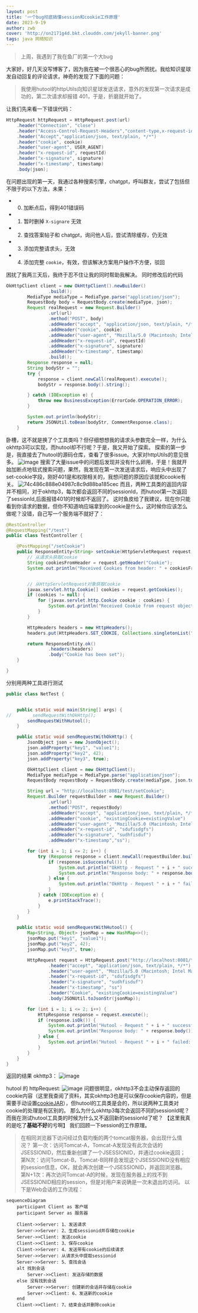 ```yaml
---
layout: post
title: '一个bug彻底搞懂session和cookie工作原理'
date: 2023-9-19
author: zwb
cover: 'http://on2171g4d.bkt.clouddn.com/jekyll-banner.png'
tags: java 网络知识
---
```


> 上周，我遇到了我在鱼厂的第一个大bug<br />

大家好，好几天没写博客了，因为我在被一个很恶心的bug所困扰。我给知识星球发自动回复的评论请求，神奇的发现了下面的问题：
>我使用hutool的httpUtils向知识星球发送请求，意外的发现第一次请求是成功的，第二次请求却报错 401，于是，折磨就开始了。<br />

让我们先来看一下错误代码：<br />
```java
HttpRequest httpRequest = HttpRequest.post(url)
    .header("Connection", "close")
    .header("Access-Control-Request-Headers","content-type,x-request-id,x-signature,x-timestamp,x-version")
    .header("Accept","application/json, text/plain, */*")
    .header("cookie", cookie)
    .header("user-agent", USER_AGENT)
    .header("x-request-id", requestId)
    .header("x-signature", signature)
    .header("x-timestamp", timestamp)
    .body(json);
```





在问题出现的第一天，我通过各种搜索引擎，chatgpt，呼叫群友，尝试了包括但不限于的以下方法，未果：<br />
- 0. 加断点后，得到401错误码
- 1. 暂时删掉 `X-signare` 无效
- 2. 查找答案帖子和 chatgpt，询问他人后，尝试清除缓存，仍无效
- 3. 添加完整请求头，无效
- 4. 添加完整 `cookie`，有效，但该解决方案用户操作不方便，驳回

困扰了我两三天后，我终于忍不住让我的同时帮助我解决。
同时修改后的代码
```java
OkHttpClient client = new OkHttpClient().newBuilder()
                .build();
        MediaType mediaType = MediaType.parse("application/json");
        RequestBody body = RequestBody.create(mediaType, json);
        Request realRequest = new Request.Builder()
                .url(url)
                .method("POST", body)
                .addHeader("accept", "application/json, text/plain, */*")
                .addHeader("cookie", cookie)
                .addHeader("user-agent", "Mozilla/5.0 (Macintosh; Intel Mac OS X 10_15_7) AppleWebKit/537.36 (KHTML, like Gecko) Chrome/116.0.0.0 Safari/537.36")
                .addHeader("x-request-id", requestId)
                .addHeader("x-signature", signature)
                .addHeader("x-timestamp", timestamp)
                .build();
        Response response = null;
        String bodyStr = "";
        try {
            response = client.newCall(realRequest).execute();
            bodyStr = response.body().string();

        } catch (IOException e) {
            throw new BusinessException(ErrorCode.OPERATION_ERROR);
        }

        System.out.println(bodyStr);
        return JSONUtil.toBean(bodyStr, CommentResponse.class);
    }
```

卧槽，这不就是换了个工具类吗？但仔细想想我的请求头参数完全一样，为什么okhttp3可以实现，而hutool却不行呢？于是，我又开始了探索。
探索的第一步是，我直接去了hutool的源码仓库，查看了很多issue。大家对httpUtils的意见很多。
![image](https://github.com/Stringzwb/Stringzwb.github.io/assets/103347797/c4165349-b8dd-4f03-b87c-6b92e1df3021)
搜索了大量issue中的问题后发现并没有什么卵用，于是！我就开始加断点地毯式搜索问题，果然，我发现在第一次发送请求后，响应头中出现了set-cookie字段，刚好401是和权限相关的，我想问题的原因应该就和cookie有关。
![74c486c888e04987c8c9d88ba185cec](https://github.com/Stringzwb/Stringzwb.github.io/assets/103347797/cbbd3806-3990-4ab5-877e-3152418660d0)
而且，两种工具类的返回内容并不相同，对于okhttp3，每次都会返回不同的sessionId，而hutool第一次返回了sessionId,后面报错401的时候却不返回了。
这时鱼皮给了我建议，现在你只能看到你请求的数据，但你不知道响应端拿到的cookie是什么，这时候你应该怎么做呢？没错，自己写一个服务端不就好了：
```java
@RestController
@RequestMapping("/test")
public class TestController {

    @PostMapping("/setCookie")
    public ResponseEntity<String> setCookie(HttpServletRequest request, @RequestBody String requestBody) {
        // 从请求头获取Cookie
        String cookiesFromHeader = request.getHeader("Cookie");
        System.out.println("Received Cookies from header: " + cookiesFromHeader);


        // 从HttpServletRequest对象获取Cookie
        javax.servlet.http.Cookie[] cookies = request.getCookies();
        if (cookies != null) {
            for (javax.servlet.http.Cookie cookie : cookies) {
                System.out.println("Received Cookie from request object: " + cookie.getName() + "=" + cookie.getValue());
            }
        }

        HttpHeaders headers = new HttpHeaders();
        headers.put(HttpHeaders.SET_COOKIE, Collections.singletonList("zsxqsessionid=newSessionIdValue"));

        return ResponseEntity.ok()
                .headers(headers)
                .body("Cookie has been set");
    }

}
```
分别用两种工具进行测试
```java
public class NetTest {


    public static void main(String[] args) {
//        sendRequestWithOkHttp();
        sendRequestWithHutool();
    }

    public static void sendRequestWithOkHttp() {
        JsonObject json = new JsonObject();
        json.addProperty("key1", "value1");
        json.addProperty("key2", 42);
        json.addProperty("key3", true);

        OkHttpClient client = new OkHttpClient();
        MediaType mediaType = MediaType.parse("application/json");
        RequestBody requestBody = RequestBody.create(mediaType, json.toString());

        String url = "http://localhost:8081/test/setCookie";
        Request.Builder requestBuilder = new Request.Builder()
                .url(url)
                .method("POST", requestBody)
                .addHeader("accept", "application/json, text/plain, */*")
                .addHeader("cookie", "existingCookie=existingValue")
                .addHeader("user-agent", "Mozilla/5.0 (Macintosh; Intel Mac OS X 10_15_7) AppleWebKit/537.36 (KHTML, like Gecko) Chrome/116.0.0.0 Safari/537.36")
                .addHeader("x-request-id", "sdufisdgfs")
                .addHeader("x-signature", "sudhfisduf")
                .addHeader("x-timestamp","ss");

        for (int i = 1; i <= 2; i++) {
            try (Response response = client.newCall(requestBuilder.build()).execute()) {
                if (response.isSuccessful()) {
                    System.out.println("OkHttp - Request " + i + " successful");
                    System.out.println("Response body: " + response.body().string());
                } else {
                    System.out.println("OkHttp - Request " + i + " failed: " + response.message());
                }
            } catch (IOException e) {
                e.printStackTrace();
            }
        }
    }

    public static void sendRequestWithHutool() {
        Map<String, Object> jsonMap = new HashMap<>();
        jsonMap.put("key1", "value1");
        jsonMap.put("key2", 42);
        jsonMap.put("key3", true);

        HttpRequest request = HttpRequest.post("http://localhost:8081/test/setCookie")
                .header("accept", "application/json, text/plain, */*")
                .header("user-agent", "Mozilla/5.0 (Macintosh; Intel Mac OS X 10_15_7) AppleWebKit/537.36 (KHTML, like Gecko) Chrome/116.0.0.0 Safari/537.36")
                .header("x-request-id", "sdufisdgfs")
                .header("x-signature", "sudhfisduf")
                .header("x-timestamp", "ss")
                .header("Cookie", "existingCookie=existingValue")
                .body(JSONUtil.toJsonStr(jsonMap));

        for (int i = 1; i <= 2; i++) {
            HttpResponse response = request.execute();
            if (response.isOk()) {
                System.out.println("Hutool - Request " + i + " successful");
                System.out.println("Response body: " + response.body());
            } else {
                System.out.println("Hutool - Request " + i + " failed: " + response.getStatus());
            }
        }
    }
}
```
返回的结果
okhttp3：
![image](https://github.com/Stringzwb/Stringzwb.github.io/assets/103347797/8d3ce6ed-378e-4c0a-b2c5-353f0841680e)

hutool 的 httpRequest:
![image](https://github.com/Stringzwb/Stringzwb.github.io/assets/103347797/45ab6cb3-80ba-4f1c-92b6-6f745d933713)
问题很明显，okhttp3不会主动保存返回的cookie内容（这里我查阅了资料，其实okhttp3也是可以保存cookie内容的，但是需要手动设置[cookieJAR](https://blog.csdn.net/weixin_45055749/article/details/122635365)），但hutool的工具类是会的，所以说两种工具类对cookie的处理是有区别的。
那么为什么okhttp3每次会返回不同的sessionId呢？而我在测试hutool工具类的时候为什么又不返回新的sessionId了呢？
【这里我真的是吃了**基础不好**的亏啊】
我们回顾一下session的工作原理。
>在相同浏览器下访问经过负载均衡的两个tomcat服务器，会出现什么情况？
>第一次：访问Tomcat-A，Tomcat-A发现没有此次会话的JSESSIONID，然后重新创建了一个JSESSIONID，并通过cookie返回；
>第N次：访问Tomcat-B，Tomcat-B同样会发现这个JSESSIONID没有相应的session信息，OK，就会再次创建一个JSESSIONID，并返回浏览器。
>第N+1次：再次访问Tomcat-A的时候，发现在服务器上的找不到JSESSIONID相应的session，但是对用户来说确是一次未退出的访问。
以下是Web会话的工作流程：

```mermaid
sequenceDiagram
    participant Client as 客户端
    participant Server as 服务器

    Client->>Server: 1、发送请求
    Server->>Server: 2、生成sessionid并存储在cookie
    Server->>Client: 发送cookie
    Client->>Client: 3、保存cookie
    Client->>Server: 4、发送带有cookie的后续请求
    Server->>Server: 从请求头中提取sessionid
    Server->>Server: 5、查找会话
    alt 找到会话
        Server->>Client: 发送存储的数据
    else 没有找到会话
        Server->>Server: 创建新的会话并存储在cookie
        Server->>Client: 6、发送新的cookie
    end
    Client->>Client: 7、结束会话并删除cookie
```
